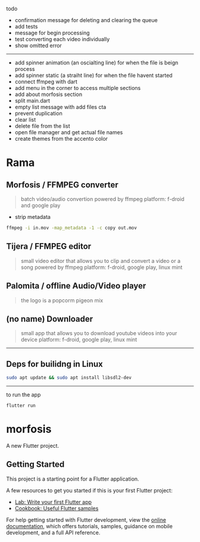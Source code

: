 todo

- confirmation message for deleting and clearing the queue
- add tests
- message for begin processing
- test converting each video individually
- show omitted error

-----------------------------------------------------------

- add spinner animation (an oscialting line) for when the file is beign process
- add spinner static (a straiht line) for when the file havent started
- connect ffmpeg with dart
- add menu in the corner to access multiple sections
- add about morfosis section
- split main.dart
- empty list message with add files cta
- prevent duplication
- clear list
- delete file from the list
- open file manager and get actual file names
- create themes from the accento color













# Rama

## Morfosis / FFMPEG converter
> batch video/audio convertion powered by ffmpeg
platform: f-droid and google play

- strip metadata

```sh
ffmpeg -i in.mov -map_metadata -1 -c copy out.mov
```

## Tijera / FFMPEG editor
> small video editor that allows you to clip and convert a video or a song powered by ffmpeg
platform: f-droid, google play, linux mint

## Palomita / offline Audio/Video player
> the logo is a popcorm pigeon mix

## (no name) Downloader
> small app that allows you to download youtube videos into your device
platform: f-droid, google play, linux mint
------------------------------------------------------------

## Deps for builidng in Linux
```sh
sudo apt update && sudo apt install libsdl2-dev
```

----------------------------------------------------------

to run the app
```
flutter run
```


# morfosis

A new Flutter project.

## Getting Started

This project is a starting point for a Flutter application.

A few resources to get you started if this is your first Flutter project:

- [Lab: Write your first Flutter app](https://docs.flutter.dev/get-started/codelab)
- [Cookbook: Useful Flutter samples](https://docs.flutter.dev/cookbook)

For help getting started with Flutter development, view the
[online documentation](https://docs.flutter.dev/), which offers tutorials,
samples, guidance on mobile development, and a full API reference.
